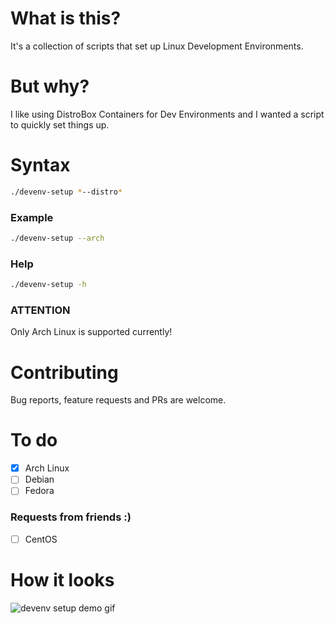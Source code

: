 # What is this?
It's a collection of scripts that set up Linux Development Environments.

# But why?
I like using DistroBox Containers for Dev Environments and I wanted a script to quickly set things up.

# Syntax
```bash
./devenv-setup *--distro*
``` 

### Example
```bash
./devenv-setup --arch
```

### Help
```bash
./devenv-setup -h
```

### ATTENTION
Only Arch Linux is supported currently!

# Contributing
Bug reports, feature requests and PRs are welcome.

# To do
- [x] Arch Linux
- [ ] Debian
- [ ] Fedora

### Requests from friends :)
- [ ] CentOS

# How it looks
![devenv setup demo gif](https://github.com/PolyCatDev/PolyCatDev/blob/main/dev-env-demo.gif)

